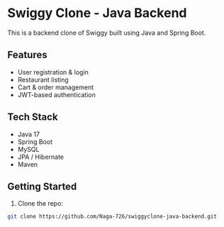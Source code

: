 # Swiggy Clone - Java Backend

This is a backend clone of Swiggy built using Java and Spring Boot.

## Features
- User registration & login
- Restaurant listing
- Cart & order management
- JWT-based authentication

## Tech Stack
- Java 17
- Spring Boot
- MySQL
- JPA / Hibernate
- Maven

## Getting Started

1. Clone the repo:
```bash
git clone https://github.com/Naga-726/swiggyclone-java-backend.git
